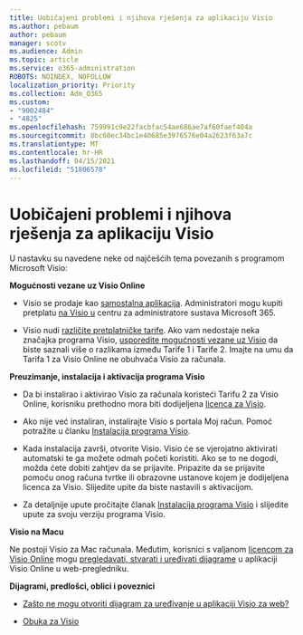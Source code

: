 ```yaml
---
title: Uobičajeni problemi i njihova rješenja za aplikaciju Visio
ms.author: pebaum
author: pebaum
manager: scotv
ms.audience: Admin
ms.topic: article
ms.service: o365-administration
ROBOTS: NOINDEX, NOFOLLOW
localization_priority: Priority
ms.collection: Adm_O365
ms.custom:
- "9002484"
- "4825"
ms.openlocfilehash: 759991c9e22facbfac54ae686ae7af60faef404a
ms.sourcegitcommit: 8bc60ec34bc1e40685e3976576e04a2623f63a7c
ms.translationtype: MT
ms.contentlocale: hr-HR
ms.lasthandoff: 04/15/2021
ms.locfileid: "51806578"
---
```

# <a name="visio-common-issues-and-resolutions"></a>Uobičajeni problemi i njihova rješenja za aplikaciju Visio

U nastavku su navedene neke od najčešćih tema povezanih s programom Microsoft Visio:

**Mogućnosti vezane uz Visio Online**

- Visio se prodaje kao [samostalna aplikacija](https://products.office.com/visio/flowchart-software). Administratori mogu kupiti pretplatu [na Visio u](https://docs.microsoft.com/alchemyinsights/purchase-visio-subscription) centru za administratore sustava Microsoft 365.

- Visio nudi [različite pretplatničke tarife](https://products.office.com/visio/microsoft-visio-plans-and-pricing-compare-visio-options). Ako vam nedostaje neka značajka programa Visio, [usporedite mogućnosti vezane uz Visio](https://products.office.com/visio/microsoft-visio-plans-and-pricing-compare-visio-options) da biste saznali više o razlikama između Tarife 1 i Tarife 2.  Imajte na umu da Tarifa 1 za Visio Online ne obuhvaća Visio za računala.

**Preuzimanje, instalacija i aktivacija programa Visio**

- Da bi instalirao i aktivirao Visio za računala koristeći Tarifu 2 za Visio Online, korisniku prethodno mora biti dodijeljena [licenca za Visio](https://docs.microsoft.com/microsoft-365/admin/add-users/add-users).

- Ako nije već instaliran, instalirajte Visio s portala Moj račun. Pomoć potražite u članku [Instalacija programa Visio](https://support.office.com/article/f98f21e3-aa02-4827-9167-ddab5b025710).

- Kada instalacija završi, otvorite Visio. Visio će se vjerojatno aktivirati automatski te ga možete odmah početi koristiti. Ako se to ne dogodi, možda ćete dobiti zahtjev da se prijavite. Pripazite da se prijavite pomoću onog računa tvrtke ili obrazovne ustanove kojem je dodijeljena licenca za Visio. Slijedite upite da biste nastavili s aktivacijom.

- Za detaljnije upute pročitajte članak [Instalacija programa Visio](https://support.office.com/article/f98f21e3-aa02-4827-9167-ddab5b025710) i slijedite upute za svoju verziju programa Visio.

**Visio na Macu**

Ne postoji Visio za Mac računala. Međutim, korisnici s valjanom [licencom za Visio Online](https://docs.microsoft.com/microsoft-365/admin/add-users/add-users) mogu [pregledavati, stvarati i uređivati dijagrame](https://support.office.com/article/06f04845-91b8-4e8f-881f-a43c970735fc) u aplikaciji Visio Online u web-pregledniku.

**Dijagrami, predlošci, oblici i poveznici**

- [Zašto ne mogu otvoriti dijagram za uređivanje u aplikaciji Visio za web?](https://support.microsoft.com/office/ea4a23d3-21d3-4878-945e-cf1be4140357)

- [Obuka za Visio](https://support.office.com/article/visio-training-e058bcfa-1d90-4653-afc6-e84d54cf94a6)
